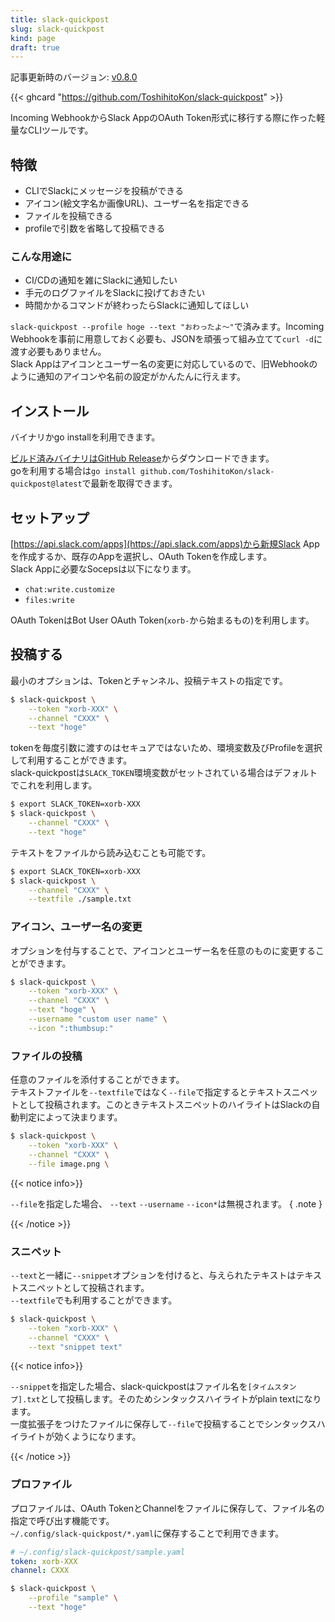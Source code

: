 ```yaml
---
title: slack-quickpost
slug: slack-quickpost
kind: page
draft: true
---
```


記事更新時のバージョン: [v0.8.0](https://github.com/ToshihitoKon/slack-quickpost/releases/tag/v0.8.0)

{{< ghcard "https://github.com/ToshihitoKon/slack-quickpost" >}}

Incoming WebhookからSlack AppのOAuth Token形式に移行する際に作った軽量なCLIツールです。

## 特徴

- CLIでSlackにメッセージを投稿ができる
- アイコン(絵文字名か画像URL)、ユーザー名を指定できる
- ファイルを投稿できる
- profileで引数を省略して投稿できる

### こんな用途に

- CI/CDの通知を雑にSlackに通知したい
- 手元のログファイルをSlackに投げておきたい
- 時間かかるコマンドが終わったらSlackに通知してほしい

`slack-quickpost --profile hoge --text "おわったよ〜"`で済みます。Incoming Webhookを事前に用意しておく必要も、JSONを頑張って組み立てて`curl -d`に渡す必要もありません。  
Slack Appはアイコンとユーザー名の変更に対応しているので、旧Webhookのように通知のアイコンや名前の設定がかんたんに行えます。

## インストール

バイナリかgo installを利用できます。

<a target="_blank" href="https://github.com/ToshihitoKon/slack-quickpost/releases">ビルド済みバイナリはGitHub Release</a>からダウンロードできます。  
goを利用する場合は`go install github.com/ToshihitoKon/slack-quickpost@latest`で最新を取得できます。

## セットアップ

[https://api.slack.com/apps](https://api.slack.com/apps)から新規Slack Appを作成するか、既存のAppを選択し、OAuth Tokenを作成します。  
Slack Appに必要なSocepsは以下になります。

- `chat:write.customize`
- `files:write`

OAuth TokenはBot User OAuth Token(`xorb-`から始まるもの)を利用します。

## 投稿する

最小のオプションは、Tokenとチャンネル、投稿テキストの指定です。
```bash
$ slack-quickpost \
    --token "xorb-XXX" \
    --channel "CXXX" \
    --text "hoge"
```

tokenを毎度引数に渡すのはセキュアではないため、環境変数及びProfileを選択して利用することができます。  
slack-quickpostは`SLACK_TOKEN`環境変数がセットされている場合はデフォルトでこれを利用します。

```bash
$ export SLACK_TOKEN=xorb-XXX
$ slack-quickpost \
    --channel "CXXX" \
    --text "hoge"
```

テキストをファイルから読み込むことも可能です。

```bash
$ export SLACK_TOKEN=xorb-XXX
$ slack-quickpost \
    --channel "CXXX" \
    --textfile ./sample.txt
```

### アイコン、ユーザー名の変更

オプションを付与することで、アイコンとユーザー名を任意のものに変更することができます。

```bash
$ slack-quickpost \
    --token "xorb-XXX" \
    --channel "CXXX" \
    --text "hoge" \
    --username "custom user name" \
    --icon ":thumbsup:"    
```

### ファイルの投稿

任意のファイルを添付することができます。  
テキストファイルを`--textfile`ではなく`--file`で指定するとテキストスニペットとして投稿されます。このときテキストスニペットのハイライトはSlackの自動判定によって決まります。

```bash
$ slack-quickpost \
    --token "xorb-XXX" \
    --channel "CXXX" \
    --file image.png \
```

{{< notice info>}}

`--file`を指定した場合、 `--text` `--username` `--icon*`は無視されます。
{ .note }

{{< /notice >}}

### スニペット

`--text`と一緒に`--snippet`オプションを付けると、与えられたテキストはテキストスニペットとして投稿されます。  
`--textfile`でも利用することができます。


```bash
$ slack-quickpost \
    --token "xorb-XXX" \
    --channel "CXXX" \
    --text "snippet text"
```

{{< notice info>}}

`--snippet`を指定した場合、slack-quickpostはファイル名を`[タイムスタンプ].txt`として投稿します。そのためシンタックスハイライトがplain textになります。  
一度拡張子をつけたファイルに保存して`--file`で投稿することでシンタックスハイライトが効くようになります。

{{< /notice >}}

### プロファイル

プロファイルは、OAuth TokenとChannelをファイルに保存して、ファイル名の指定で呼び出す機能です。  
`~/.config/slack-quickpost/*.yaml`に保存することで利用できます。  

```yaml
# ~/.config/slack-quickpost/sample.yaml
token: xorb-XXX
channel: CXXX
```

```bash
$ slack-quickpost \
    --profile "sample" \
    --text "hoge"
```
